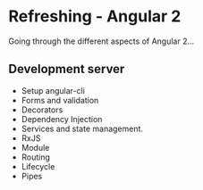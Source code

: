 # Refreshing - Angular 2

Going through the different aspects of Angular 2...

## Development server

- Setup angular-cli
- Forms and validation
- Decorators
- Dependency Injection
- Services and state management.
- RxJS
- Module
- Routing
- Lifecycle
- Pipes
